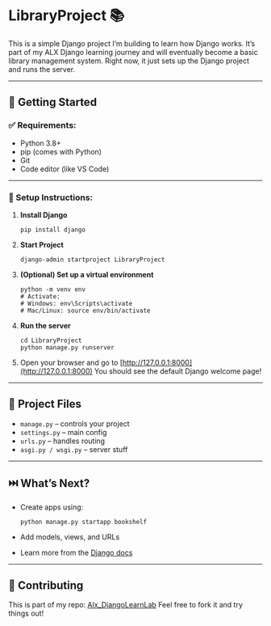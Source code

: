 

# LibraryProject 📚

This is a simple Django project I’m building to learn how Django works. It’s part of my ALX Django learning journey and will eventually become a basic library management system. Right now, it just sets up the Django project and runs the server.

---

## 🚀 Getting Started

### ✅ Requirements:

* Python 3.8+
* pip (comes with Python)
* Git
* Code editor (like VS Code)

---

### 🔧 Setup Instructions:

1. **Install Django**

   ```
   pip install django
   ```

2. **Start Project**

   ```
   django-admin startproject LibraryProject
   ```

3. **(Optional) Set up a virtual environment**

   ```
   python -m venv env
   # Activate:
   # Windows: env\Scripts\activate
   # Mac/Linux: source env/bin/activate
   ```

4. **Run the server**

   ```
   cd LibraryProject
   python manage.py runserver
   ```

5. Open your browser and go to [http://127.0.0.1:8000](http://127.0.0.1:8000)
   You should see the default Django welcome page!

---

## 📁 Project Files

* `manage.py` – controls your project
* `settings.py` – main config
* `urls.py` – handles routing
* `asgi.py / wsgi.py` – server stuff

---

## ⏭️ What’s Next?

* Create apps using:

  ```
  python manage.py startapp bookshelf
  ```
* Add models, views, and URLs
* Learn more from the [Django docs](https://docs.djangoproject.com/en/stable/)

---

## 🤝 Contributing

This is part of my repo: [Alx\_DjangoLearnLab](https://github.com/RedietSeleshiTsega/Alx_DjangoLearnLab)
Feel free to fork it and try things out!

